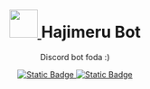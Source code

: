 <h1 align="center">
    <a href="https://siivabrasilgunner.fandom.com/pt-br/wiki/Troll_Face_(evento)">
        <img width="50"src="https://static.wikia.nocookie.net/siivabrasilgunner/images/5/56/%C3%8Dcone_do_Trollge.jpg/revision/latest/thumbnail/width/360/height/360?cb=20210601123202&path-prefix=pt-br" alt="">
    </a>
    <span>Hajimeru Bot</span>
</h1>
<div align="center">
    <p> Discord bot foda :)</p>
    <a href="https://github.com/fFukurou">
        <img alt="Static Badge" src="https://img.shields.io/badge/Fukurou-white?style=for-the-badge">
    </a>
    <a href="https://github.com/HakuGarcia">
        <img alt="Static Badge" src="https://img.shields.io/badge/Haku-black?style=for-the-badge">
    </a>
    <br>
</div>
